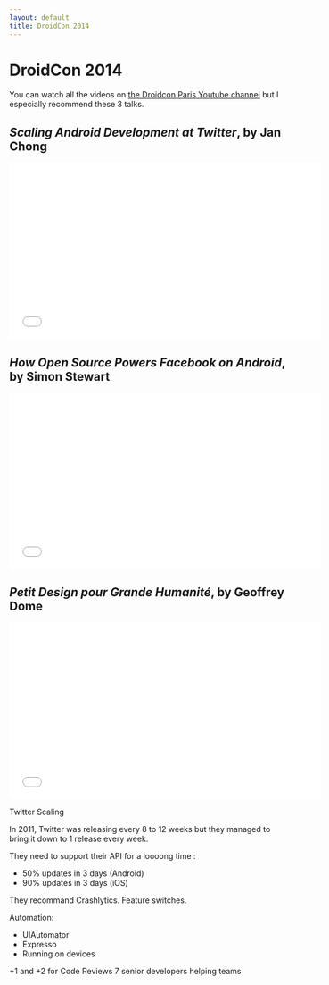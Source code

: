 ```yaml
---
layout: default
title: DroidCon 2014
---
```


# DroidCon 2014


You can watch all the videos on [the Droidcon Paris Youtube channel][droidcon-channel] but I 
especially recommend these 3 talks.

## *Scaling Android Development at Twitter*, by Jan Chong

<iframe width="560" height="315" src="//www.youtube.com/embed/T5qEnillTHc" frameborder="0" allowfullscreen="yes">
</iframe>

## *How Open Source Powers Facebook on Android*, by Simon Stewart

<iframe width="560" height="315" src="//www.youtube.com/embed/MT6bU9ofJDE" frameborder="0" allowfullscreen="yes">
</iframe>

## *Petit Design pour Grande Humanité*, by Geoffrey Dome

<iframe width="560" height="315" src="//www.youtube.com/embed/mwF4qk9OMe8" frameborder="0" allowfullscreen="yes">
</iframe>


Twitter Scaling 

In 2011, Twitter was releasing every 8 to 12 weeks but they managed to bring it down 
to 1 release every week.

They need to support their API for a loooong time :

- 50% updates in 3 days (Android)
- 90% updates in 3 days (iOS)

They recommand Crashlytics.
Feature switches.

Automation:

- UIAutomator
- Expresso
- Running on devices

+1 and +2 for Code Reviews
7 senior developers helping teams

[droidcon-channel]: https://www.youtube.com/channel/UCkatLlah5weIpN23LqMgdTg